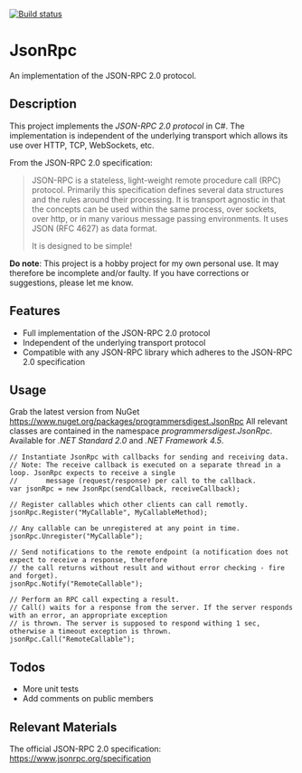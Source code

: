 [![Build status](https://ci.appveyor.com/api/projects/status/github/programmersdigest/JsonRpc?branch=release&svg=true)](https://ci.appveyor.com/api/projects/status/github/programmersdigest/JsonRpc?branch=release&svg=true)
# JsonRpc
An implementation of the JSON-RPC 2.0 protocol.

## Description
This project implements the *JSON-RPC 2.0 protocol* in C#. The implementation is independent of the underlying transport which allows its use over HTTP, TCP, WebSockets, etc.

From the JSON-RPC 2.0 specification:
> JSON-RPC is a stateless, light-weight remote procedure call (RPC) protocol. Primarily this specification defines several data structures and the rules around their processing. It is transport agnostic in that the concepts can be used within the same process, over sockets, over http, or in many various message passing environments. It uses JSON (RFC 4627) as data format.
> 
> It is designed to be simple!

**Do note**: This project is a hobby project for my own personal use. It may therefore be incomplete and/or faulty. If you have corrections or suggestions, please let me know.

## Features
- Full implementation of the JSON-RPC 2.0 protocol
- Independent of the underlying transport protocol
- Compatible with any JSON-RPC library which adheres to the JSON-RPC 2.0 specification

## Usage
Grab the latest version from NuGet https://www.nuget.org/packages/programmersdigest.JsonRpc
All relevant classes are contained in the namespace _programmersdigest.JsonRpc_.
Available for _.NET Standard 2.0_ and _.NET Framework 4.5_.

```
// Instantiate JsonRpc with callbacks for sending and receiving data.
// Note: The receive callback is executed on a separate thread in a loop. JsonRpc expects to receive a single
//       message (request/response) per call to the callback.
var jsonRpc = new JsonRpc(sendCallback, receiveCallback);

// Register callables which other clients can call remotly.
jsonRpc.Register("MyCallable", MyCallableMethod);

// Any callable can be unregistered at any point in time.
jsonRpc.Unregister("MyCallable");

// Send notifications to the remote endpoint (a notification does not expect to receive a response, therefore
// the call returns without result and without error checking - fire and forget).
jsonRpc.Notify("RemoteCallable");

// Perform an RPC call expecting a result.
// Call() waits for a response from the server. If the server responds with an error, an appropriate exception
// is thrown. The server is supposed to respond withing 1 sec, otherwise a timeout exception is thrown.
jsonRpc.Call("RemoteCallable");
```

## Todos
- More unit tests
- Add comments on public members

## Relevant Materials
The official JSON-RPC 2.0 specification: https://www.jsonrpc.org/specification
